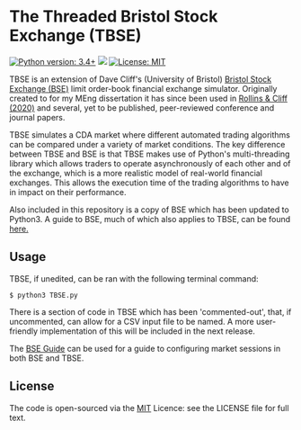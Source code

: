 # The Threaded Bristol Stock Exchange (TBSE)

[![Python version: 3.4+](https://img.shields.io/badge/python-3.4+-blue.svg)](https://www.python.org/download/releases/3.4.0/)
[![](https://img.shields.io/github/issues/MichaelRol/Threaded-Bristol-Stock-Exchange)](https://github.com/MichaelRol/Threaded-Bristol-Stock-Exchange/issues)
[![License: MIT](https://img.shields.io/badge/License-MIT-blue.svg)](https://opensource.org/licenses/MIT)


TBSE is an extension of Dave Cliff's (University of Bristol) [Bristol Stock Exchange (BSE)](https://github.com/davecliff/BristolStockExchange "Bristol Stock Exchange") limit order-book financial exchange simulator. Originally created to for my MEng dissertation it has since been used in [Rollins & Cliff (2020)](https://arxiv.org/abs/2009.06905) and several, yet to be published, peer-reviewed conference and journal papers.

TBSE simulates a CDA market where different automated trading algorithms can be compared under a variety of market conditions. The key difference between TBSE and BSE is that TBSE makes use of Python's multi-threading library which allows traders to operate asynchronously of each other and of the exchange, which is a more realistic model of real-world financial exchanges. This allows the execution time of the trading algorithms to have in impact on their performance. 

Also included in this repository is a copy of BSE which has been updated to Python3. A guide to BSE, much of which also applies to TBSE, can be found [here.](https://github.com/davecliff/BristolStockExchange/blob/master/BSEguide1.2e.pdf "BSE Guide")
## Usage

TBSE, if unedited, can be ran with the following terminal command:

```console
$ python3 TBSE.py
```

There is a section of code in TBSE which has been 'commented-out', that, if uncommented, can allow for a CSV input file to be named. A more user-friendly implementation of this will be included in the next release. 

The [BSE Guide](https://github.com/davecliff/BristolStockExchange/blob/master/BSEguide1.2e.pdf "BSE Guide") can be used for a guide to configuring market sessions in both BSE and TBSE. 

## License
The code is open-sourced via the [MIT](http://opensource.org/licenses/mit-license.php) Licence: see the LICENSE file for full text. 
